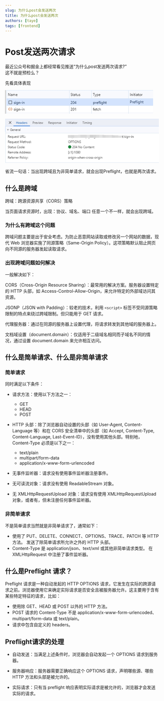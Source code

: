 ```yaml
---
slug: 为什么post会发送两次
title: 为什么post会发送两次
authors: [taye]
tags: [frontend]
---
```


# Post发送两次请求

最近公众号和掘金上都经常看见推送“为什么post发送两次请求?”  
这不就是预检么？

先看具体表现

![两次](./1.png)

![](./2.png)

省流一句话：当出现跨域且为非简单请求，就会出现Preflight，也就是两次请求。

## 什么是跨域

跨域：跨源资源共享（CORS）策略

当页面请求资源时，出现：协议、域名、端口 任意一个不一样，就会出现跨域。

### 为什么有跨域这个问题

跨域问题主要是出于安全考虑。为防止恶意网站读取或修改另一个网站的数据，现代 Web 浏览器实施了同源策略（Same-Origin Policy）。这项策略默认阻止网页向不同源的服务器发起读取请求。

### 出现跨域问题如何解决

一般解决如下：

CORS（Cross-Origin Resource Sharing）：最常用的解决方案。服务器设置特定的 HTTP 头部，如 Access-Control-Allow-Origin，来允许特定的外部域访问其资源。

JSONP（JSON with Padding）：较老的技术，利用 `<script>` 标签不受同源策略限制的特点来绕过跨域限制。但只能用于 GET 请求。

代理服务器：通过在同源的服务器上设置代理，将请求转发到其他域的服务器上。

文档域设置（document.domain）：仅适用于二级域名相同而子域名不同的情况，通过设置 document.domain 来允许相互访问。

## 什么是简单请求、什么是非简单请求

### 简单请求

同时满足以下条件：

- 请求方法：使用以下方法之一：
    - GET
    - HEAD
    - POST

- HTTP 头部：除了浏览器自动设置的头部（如 User-Agent, Content-Language 等）和在 CORS 安全清单中的头部（如 Accept, Content-Type, Content-Language, Last-Event-ID），没有使用其他头部。特别地，Content-Type 必须是以下之一：
    - text/plain
    - multipart/form-data
    - application/x-www-form-urlencoded

- 无事件监听器：请求没有使用事件监听器注册事件。

- 无可读流对象：请求没有使用 ReadableStream 对象。

- 无 XMLHttpRequestUpload 对象：请求没有使用 XMLHttpRequestUpload 对象，或者有，但未注册任何事件监听器。

### 非简单请求

不是简单请求当然就是非简单请求了，通常如下：

- 使用了 PUT、DELETE、CONNECT、OPTIONS、TRACE、PATCH 等 HTTP 方法。
发送了除简单请求所允许之外的 HTTP 头部。
- Content-Type 是 application/json、text/xml 或其他非简单请求类型。
在 XMLHttpRequest 中注册了事件监听器。

## 什么是Preflight 请求？

Preflight 请求是一种自动发起的 HTTP OPTIONS 请求，它发生在实际的跨源请求之前。浏览器使用它来确定实际请求是否安全且被服务器允许。这主要用于含有某些特定特征的请求，比如：

- 使用除 GET、HEAD 或 POST 以外的 HTTP 方法。
- POST 请求的 Content-Type 不是 application/x-www-form-urlencoded、multipart/form-data 或 text/plain。
- 请求中包含自定义的 headers。

## Preflight请求的处理

- 自动发送：当满足上述条件时，浏览器会自动发起一个 OPTIONS 请求到服务器。

- 服务器响应：服务器需要正确响应这个 OPTIONS 请求，声明哪些源、哪些 HTTP 方法和头部是被允许的。

- 实际请求：只有当 preflight 响应表明实际请求是被允许的，浏览器才会发送实际的请求。
